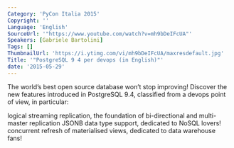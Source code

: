 ```yaml
---
Category: 'PyCon Italia 2015'
Copyright: ''
Language: 'English'
SourceUrl: '"https://www.youtube.com/watch?v=mh9bDeIFcUA"'
Speakers: [Gabriele Bartolini]
Tags: []
ThumbnailUrl: 'https://i.ytimg.com/vi/mh9bDeIFcUA/maxresdefault.jpg'
Title: '"PostgreSQL 9 4 per devops (in English)"'
date: '2015-05-29'
---
```

The world’s best open source database won’t stop improving!
Discover the new features introduced in PostgreSQL 9.4, classified from a devops point of view, in particular:

logical streaming replication, the foundation of bi-directional and multi-master replication
JSONB data type support, dedicated to NoSQL lovers!
concurrent refresh of materialised views, dedicated to data warehouse fans!

